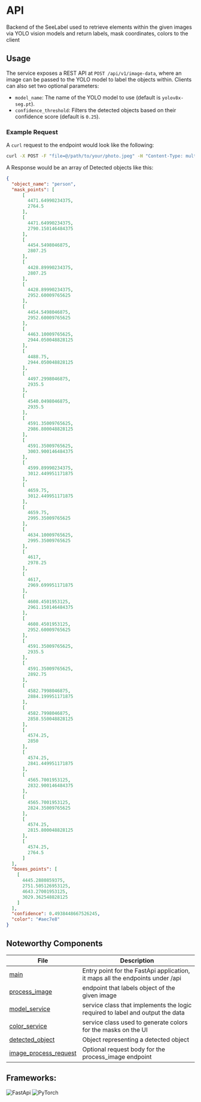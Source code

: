 # API 

Backend of the SeeLabel used to retrieve elements within the given images via YOLO vision models and return labels, mask coordinates, colors to the client


## Usage

The service exposes a REST API at `POST /api/v1/image-data`, where an image can be passed to the YOLO model to label the objects within. Clients can also set two optional parameters:

- `model_name`: The name of the YOLO model to use (default is `yolov8x-seg.pt`).
- `confidence_threshold`: Filters the detected objects based on their confidence score (default is `0.25`).

### Example Request

A `curl` request to the endpoint would look like the following:

```bash
curl -X POST -F "file=@/path/to/your/photo.jpeg" -H "Content-Type: multipart/form-data" -F 'request={"model_name": "yolov8x-seg.pt", "confidence_threshold": 0.3};type=application/json' "http://localhost:8000/api/v1/image-data"
```

A Response would be an array of Detected objects like this:
```json
{
  "object_name": "person",
  "mask_points": [
      [
        4471.64990234375,
        2764.5
      ],
      [
        4471.64990234375,
        2790.150146484375
      ],
      [
        4454.5498046875,
        2807.25
      ],
      [
        4428.89990234375,
        2807.25
      ],
      [
        4428.89990234375,
        2952.60009765625
      ],
      [
        4454.5498046875,
        2952.60009765625
      ],
      [
        4463.10009765625,
        2944.050048828125
      ],
      [
        4488.75,
        2944.050048828125
      ],
      [
        4497.2998046875,
        2935.5
      ],
      [
        4540.0498046875,
        2935.5
      ],
      [
        4591.35009765625,
        2986.800048828125
      ],
      [
        4591.35009765625,
        3003.900146484375
      ],
      [
        4599.89990234375,
        3012.449951171875
      ],
      [
        4659.75,
        3012.449951171875
      ],
      [
        4659.75,
        2995.35009765625
      ],
      [
        4634.10009765625,
        2995.35009765625
      ],
      [
        4617,
        2978.25
      ],
      [
        4617,
        2969.699951171875
      ],
      [
        4608.4501953125,
        2961.150146484375
      ],
      [
        4608.4501953125,
        2952.60009765625
      ],
      [
        4591.35009765625,
        2935.5
      ],
      [
        4591.35009765625,
        2892.75
      ],
      [
        4582.7998046875,
        2884.199951171875
      ],
      [
        4582.7998046875,
        2858.550048828125
      ],
      [
        4574.25,
        2850
      ],
      [
        4574.25,
        2841.449951171875
      ],
      [
        4565.7001953125,
        2832.900146484375
      ],
      [
        4565.7001953125,
        2824.35009765625
      ],
      [
        4574.25,
        2815.800048828125
      ],
      [
        4574.25,
        2764.5
      ]
  ],
  "boxes_points": [
    [
      4445.2880859375,
      2751.505126953125,
      4643.27001953125,
      3029.362548828125
    ]
  ],
  "confidence": 0.4938448667526245,
  "color": "#aec7e8"
}
```
## Noteworthy Components

| File                                                                                                    | Description                                                                   |
|---------------------------------------------------------------------------------------------------------|-------------------------------------------------------------------------------|
| [main](https://github.com/Favo02/see-label/blob/main/api/main.py)                                       | Entry point for the FastApi application, it maps all the endpoints under /api |
| [process_image](https://github.com/Favo02/see-label/blob/main/api/endpoints/v1/process_image.py)        | endpoint that labels object of the given image                                |
| [model_service](https://github.com/Favo02/see-label/blob/main/api/services/model_service.py)            | service class that implements the logic required to label and output the data |
| [color_service](https://github.com/Favo02/see-label/blob/main/api/services/color_service.py)            | service class used to generate colors for the masks on the UI                 |
| [detected_object](https://github.com/Favo02/see-label/blob/main/api/dto/detected_object.py)             | Object representing a detected object                                         |
| [image_process_request](https://github.com/Favo02/see-label/blob/main/api/dto/image_process_request.py) | Optional request body for the process_image endpoint                          |

## Frameworks:

![FastApi](https://fastapi.tiangolo.com/img/logo-margin/logo-teal.png) ![PyTorch](https://raw.githubusercontent.com/pytorch/pytorch/main/docs/source/_static/img/pytorch-logo-dark.png)

